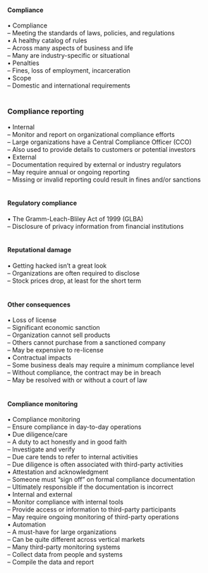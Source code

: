 ####  Compliance  

• Compliance  
– Meeting the standards of laws, policies, and regulations  
• A healthy catalog of rules  
– Across many aspects of business and life  
– Many are industry-specific or situational  
• Penalties  
– Fines, loss of employment, incarceration  
• Scope  
– Domestic and international requirements  
<br>


###  Compliance reporting  

• Internal  
– Monitor and report on organizational compliance efforts  
– Large organizations have a Central Compliance Officer (CCO)  
– Also used to provide details to customers or potential investors  
• External  
– Documentation required by external or industry regulators  
– May require annual or ongoing reporting  
– Missing or invalid reporting could result in fines and/or sanctions  
<br>


#### Regulatory compliance

• The Gramm-Leach-Bliley Act of 1999 (GLBA)  
– Disclosure of privacy information from financial institutions  
<br>


####  Reputational damage  

• Getting hacked isn’t a great look  
– Organizations are often required to disclose  
– Stock prices drop, at least for the short term  
<br>


####  Other consequences  

• Loss of license  
– Significant economic sanction  
– Organization cannot sell products  
– Others cannot purchase from a sanctioned company  
– May be expensive to re-license  
• Contractual impacts  
– Some business deals may require a minimum compliance level  
– Without compliance, the contract may be in breach  
– May be resolved with or without a court of law  
<br>


####  Compliance monitoring  

• Compliance monitoring  
– Ensure compliance in day-to-day operations  
• Due diligence/care  
– A duty to act honestly and in good faith  
– Investigate and verify  
– Due care tends to refer to internal activities  
– Due diligence is often associated with third-party activities  
• Attestation and acknowledgment  
– Someone must “sign off” on formal compliance documentation  
– Ultimately responsible if the documentation is incorrect  
• Internal and external  
– Monitor compliance with internal tools  
– Provide access or information to third-party participants  
– May require ongoing monitoring of third-party operations  
• Automation  
– A must-have for large organizations  
– Can be quite different across vertical markets  
– Many third-party monitoring systems  
– Collect data from people and systems  
– Compile the data and report
